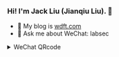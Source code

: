 ### Hi! I'm Jack Liu (Jianqiu Liu). 👋

- 🌱 My blog is [wdft.com](https://wdft.com)
- 💬 Ask me about WeChat: labsec


<details>
<summary>WeChat QRcode</summary>

![labsec](https://github.com/iotd/iotd/blob/main/wechat.png)
</details>

<!--
**iotd/iotd** is a ✨ _special_ ✨ repository because its `README.md` (this file) appears on your GitHub profile.

Here are some ideas to get you started:

- 🌱 I’m currently learning big data
- 👯 I’m looking to collaborate on 
- 🤔 I’m looking for help with ...
- 💬 Ask me about ...
- 📫 How to reach me: ...
- 😄 Pronouns: ...
- ⚡ Fun fact: ...
-->
